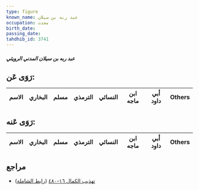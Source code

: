 ```yaml
---
type: figure
known_name: عبد ربه بن سيلان
occupation: محدث
birth_date:
passing_date:
tahdhib_id: 3741
---
```

##### عبد ربه بن سيلان المدني الرويثي

## رَوَى عَن:
| الاسم | البخاري | مسلم | الترمذي | النسائي | ابن ماجه | أبي داود | Others |
| ----- | ------- | ---- | ------- | ------- | -------- | -------- | ------ |
## رَوَى عَنه:
| الاسم | البخاري | مسلم | الترمذي | النسائي | ابن ماجه | أبي داود | Others |
| ----- | ------- | ---- | ------- | ------- | -------- | -------- | ------ |
## مراجع
- [تهذيب الكمال ١٦-٤٨٠](obsidian://open?vault=Tahdhib-al-Kamal&file=Figures/٣٧٤١-عبد%20ربه%20بن%20سيلان%20المدني%20الرويثي) ([رابط الشاملة](https://shamela.ws/book/3722/8473))